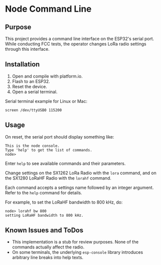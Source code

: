 # Node Command Line

## Purpose
This project provides a command line interface on the ESP32's serial port. While conducting FCC tests, the operator changes LoRa radio settings through this interface.

## Installation

  1. Open and compile with platform.io.
  1. Flash to an ESP32.
  1. Reset the device.
  1. Open a serial terminal.
  
 Serial terminal example for Linux or Mac:
  
    screen /dev/ttyUSB0 115200
    
## Usage
On reset, the serial port should display something like:

    This is the node console.
    Type 'help' to get the list of commands.
    node>

Enter `help` to see available commands and their parameters. 

Change settings on the SX1262 LoRa Radio with the `lora` command, and on the SX1280 LoRaHF Radio with the `lorahf` command.

Each command accepts a settings name followed by an integer argument. Refer to the `help` command for details.

For example, to set the LoRaHF bandwidth to 800 kHz, do:

    node> lorahf bw 800
    setting LoRaHF bandwidth to 800 kHz.


## Known Issues and ToDos

  * This implementation is a stub for review purposes. None of the commands actually affect the radio. 
  * On some terminals, the underlying `esp-console` library introduces arbitrary line breaks into help texts.
